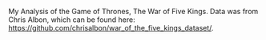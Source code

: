 My Analysis of the Game of Thrones, The War of Five Kings. Data was from Chris Albon, which can be found here: https://github.com/chrisalbon/war_of_the_five_kings_dataset/.
